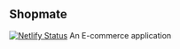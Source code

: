 ## Shopmate

[![Netlify Status](https://api.netlify.com/api/v1/badges/0e0d4188-cf6d-4894-a453-7e7e19f5e909/deploy-status)](https://app.netlify.com/sites/shop-mate/deploys)
An E-commerce application